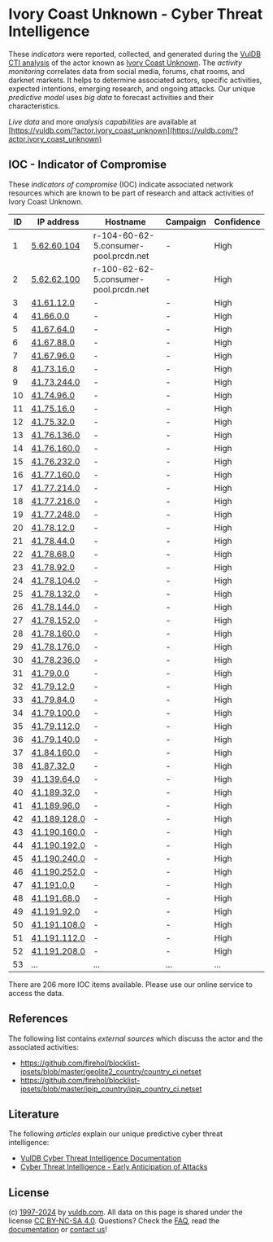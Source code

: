 # Ivory Coast Unknown - Cyber Threat Intelligence

These _indicators_ were reported, collected, and generated during the [VulDB CTI analysis](https://vuldb.com/?kb.cti) of the actor known as [Ivory Coast Unknown](https://vuldb.com/?actor.ivory_coast_unknown). The _activity monitoring_ correlates data from social media, forums, chat rooms, and darknet markets. It helps to determine associated actors, specific activities, expected intentions, emerging research, and ongoing attacks. Our unique _predictive model_ uses _big data_ to forecast activities and their characteristics.

_Live data_ and more _analysis capabilities_ are available at [https://vuldb.com/?actor.ivory_coast_unknown](https://vuldb.com/?actor.ivory_coast_unknown)

## IOC - Indicator of Compromise

These _indicators of compromise_ (IOC) indicate associated network resources which are known to be part of research and attack activities of Ivory Coast Unknown.

ID | IP address | Hostname | Campaign | Confidence
-- | ---------- | -------- | -------- | ----------
1 | [5.62.60.104](https://vuldb.com/?ip.5.62.60.104) | r-104-60-62-5.consumer-pool.prcdn.net | - | High
2 | [5.62.62.100](https://vuldb.com/?ip.5.62.62.100) | r-100-62-62-5.consumer-pool.prcdn.net | - | High
3 | [41.61.12.0](https://vuldb.com/?ip.41.61.12.0) | - | - | High
4 | [41.66.0.0](https://vuldb.com/?ip.41.66.0.0) | - | - | High
5 | [41.67.64.0](https://vuldb.com/?ip.41.67.64.0) | - | - | High
6 | [41.67.88.0](https://vuldb.com/?ip.41.67.88.0) | - | - | High
7 | [41.67.96.0](https://vuldb.com/?ip.41.67.96.0) | - | - | High
8 | [41.73.16.0](https://vuldb.com/?ip.41.73.16.0) | - | - | High
9 | [41.73.244.0](https://vuldb.com/?ip.41.73.244.0) | - | - | High
10 | [41.74.96.0](https://vuldb.com/?ip.41.74.96.0) | - | - | High
11 | [41.75.16.0](https://vuldb.com/?ip.41.75.16.0) | - | - | High
12 | [41.75.32.0](https://vuldb.com/?ip.41.75.32.0) | - | - | High
13 | [41.76.136.0](https://vuldb.com/?ip.41.76.136.0) | - | - | High
14 | [41.76.160.0](https://vuldb.com/?ip.41.76.160.0) | - | - | High
15 | [41.76.232.0](https://vuldb.com/?ip.41.76.232.0) | - | - | High
16 | [41.77.160.0](https://vuldb.com/?ip.41.77.160.0) | - | - | High
17 | [41.77.214.0](https://vuldb.com/?ip.41.77.214.0) | - | - | High
18 | [41.77.216.0](https://vuldb.com/?ip.41.77.216.0) | - | - | High
19 | [41.77.248.0](https://vuldb.com/?ip.41.77.248.0) | - | - | High
20 | [41.78.12.0](https://vuldb.com/?ip.41.78.12.0) | - | - | High
21 | [41.78.44.0](https://vuldb.com/?ip.41.78.44.0) | - | - | High
22 | [41.78.68.0](https://vuldb.com/?ip.41.78.68.0) | - | - | High
23 | [41.78.92.0](https://vuldb.com/?ip.41.78.92.0) | - | - | High
24 | [41.78.104.0](https://vuldb.com/?ip.41.78.104.0) | - | - | High
25 | [41.78.132.0](https://vuldb.com/?ip.41.78.132.0) | - | - | High
26 | [41.78.144.0](https://vuldb.com/?ip.41.78.144.0) | - | - | High
27 | [41.78.152.0](https://vuldb.com/?ip.41.78.152.0) | - | - | High
28 | [41.78.160.0](https://vuldb.com/?ip.41.78.160.0) | - | - | High
29 | [41.78.176.0](https://vuldb.com/?ip.41.78.176.0) | - | - | High
30 | [41.78.236.0](https://vuldb.com/?ip.41.78.236.0) | - | - | High
31 | [41.79.0.0](https://vuldb.com/?ip.41.79.0.0) | - | - | High
32 | [41.79.12.0](https://vuldb.com/?ip.41.79.12.0) | - | - | High
33 | [41.79.84.0](https://vuldb.com/?ip.41.79.84.0) | - | - | High
34 | [41.79.100.0](https://vuldb.com/?ip.41.79.100.0) | - | - | High
35 | [41.79.112.0](https://vuldb.com/?ip.41.79.112.0) | - | - | High
36 | [41.79.140.0](https://vuldb.com/?ip.41.79.140.0) | - | - | High
37 | [41.84.160.0](https://vuldb.com/?ip.41.84.160.0) | - | - | High
38 | [41.87.32.0](https://vuldb.com/?ip.41.87.32.0) | - | - | High
39 | [41.139.64.0](https://vuldb.com/?ip.41.139.64.0) | - | - | High
40 | [41.189.32.0](https://vuldb.com/?ip.41.189.32.0) | - | - | High
41 | [41.189.96.0](https://vuldb.com/?ip.41.189.96.0) | - | - | High
42 | [41.189.128.0](https://vuldb.com/?ip.41.189.128.0) | - | - | High
43 | [41.190.160.0](https://vuldb.com/?ip.41.190.160.0) | - | - | High
44 | [41.190.192.0](https://vuldb.com/?ip.41.190.192.0) | - | - | High
45 | [41.190.240.0](https://vuldb.com/?ip.41.190.240.0) | - | - | High
46 | [41.190.252.0](https://vuldb.com/?ip.41.190.252.0) | - | - | High
47 | [41.191.0.0](https://vuldb.com/?ip.41.191.0.0) | - | - | High
48 | [41.191.68.0](https://vuldb.com/?ip.41.191.68.0) | - | - | High
49 | [41.191.92.0](https://vuldb.com/?ip.41.191.92.0) | - | - | High
50 | [41.191.108.0](https://vuldb.com/?ip.41.191.108.0) | - | - | High
51 | [41.191.112.0](https://vuldb.com/?ip.41.191.112.0) | - | - | High
52 | [41.191.208.0](https://vuldb.com/?ip.41.191.208.0) | - | - | High
53 | ... | ... | ... | ...

There are 206 more IOC items available. Please use our online service to access the data.

## References

The following list contains _external sources_ which discuss the actor and the associated activities:

* https://github.com/firehol/blocklist-ipsets/blob/master/geolite2_country/country_ci.netset
* https://github.com/firehol/blocklist-ipsets/blob/master/ipip_country/ipip_country_ci.netset

## Literature

The following _articles_ explain our unique predictive cyber threat intelligence:

* [VulDB Cyber Threat Intelligence Documentation](https://vuldb.com/?kb.cti)
* [Cyber Threat Intelligence - Early Anticipation of Attacks](https://www.scip.ch/en/?labs.20201022)

## License

(c) [1997-2024](https://vuldb.com/?kb.changelog) by [vuldb.com](https://vuldb.com/?kb.about). All data on this page is shared under the license [CC BY-NC-SA 4.0](https://creativecommons.org/licenses/by-nc-sa/4.0/). Questions? Check the [FAQ](https://vuldb.com/?kb.faq), read the [documentation](https://vuldb.com/?kb) or [contact us](https://vuldb.com/?contact)!
